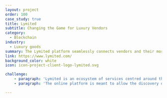 ```yaml
---
layout: project
order: 100
case_study: true
title: Lymited
subtitle: Changing the Game for Luxury Vendors
category:
  - Blockchain
industry:
  - Luxury goods
summary: The Lymited platform seamlessly connects vendors and their most sought-after pieces with a targeted global audience of discerning buyers.
link: https://www.lymited.com/
background_color: white
icon: icon-project-client-logo-lymited.svg

challenge:
    - paragraph: 'Lymited is an ecosystem of services centred around the buying, selling, investment and enjoyment in limited edition goods, rare artefacts and works of art. The intention is to disintermediate the auction market space by providing a marketplace for people interested in these assets to trade in the comfort of knowing the assets are genuine, fairly priced and with competitive commission.'
    - paragraph: 'The online platform is meant to allow the discovery of appealing items by browsing or searching, and to verify their status/authenticity. You will then be able to purchase items outright and make payment. If a person registers as a Vendor, they are able to upload  items for sale for which you would receive payment. Vendors and other approved contributors will be able to upload articles about collectable items, allow the fractional sale and purchase of items to allow for peer-to-peer investment opportunities in high value items that can increase in value.'

---
```

